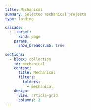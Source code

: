 ```yaml
---
title: Mechanical
summary: Selected mechanical projects
type: landing

cascade:
  - _target:
      kind: page
    params:
      show_breadcrumb: true

sections:
  - block: collection
    id: mechanical
    content:
      title: Mechanical
      filters:
        folders:
          - mechanical
    design:
      view: article-grid
      columns: 2
---
```

